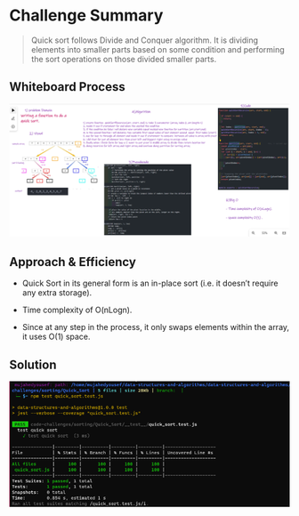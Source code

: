 # Challenge Summary

> Quick sort follows Divide and Conquer algorithm. It is dividing elements into smaller parts based on some condition and performing the sort operations on those divided smaller parts.

## Whiteboard Process
![Whiteboard](./images/whiteboard.PNG)

## Approach & Efficiency

* Quick Sort in its general form is an in-place sort (i.e. it doesn’t require any extra storage).

* Time complexity of  O(nLogn). 

* Since at any step in the process, it only swaps elements within the array, it uses O(1) space.

## Solution
![test](./images/test.PNG)
